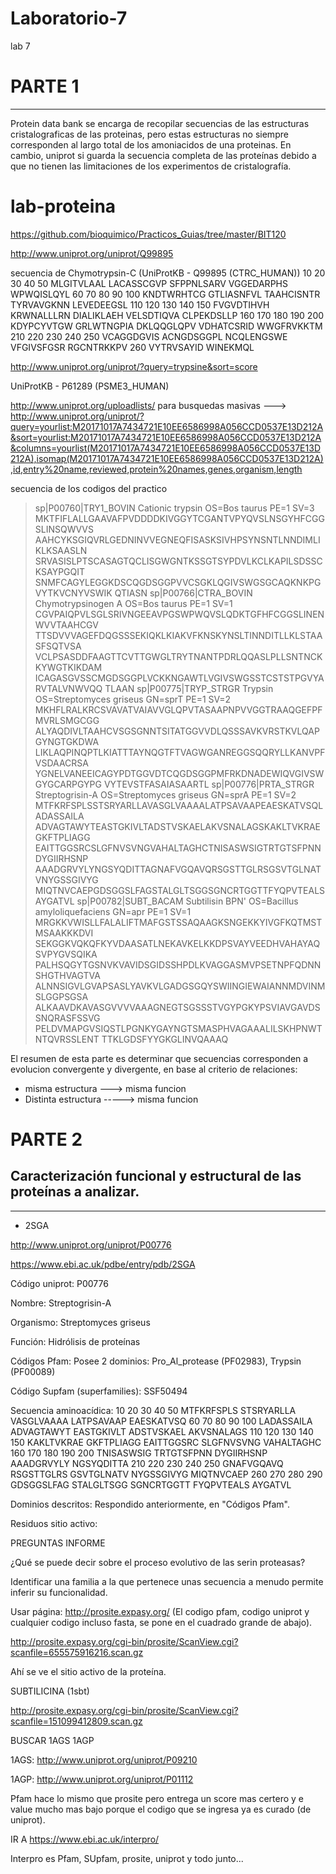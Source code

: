 # Laboratorio-7
lab 7



# PARTE 1



----



Protein data bank se encarga de recopilar secuencias de las estructuras cristalograficas de las proteinas, pero estas estructuras no siempre corresponden al largo total de los amoniacidos de una proteinas. En cambio, uniprot si guarda la secuencia completa de las proteínas debido a que no tienen las limitaciones de los experimentos de cristalografía.



# lab-proteina

https://github.com/bioquimico/Practicos_Guias/tree/master/BIT120

http://www.uniprot.org/uniprot/Q99895


secuencia de Chymotrypsin-C (UniProtKB - Q99895 (CTRC_HUMAN))
        10         20         30         40         50
MLGITVLAAL LACASSCGVP SFPPNLSARV VGGEDARPHS WPWQISLQYL 
        60         70         80         90        100
KNDTWRHTCG GTLIASNFVL TAAHCISNTR TYRVAVGKNN LEVEDEEGSL 
       110        120        130        140        150
FVGVDTIHVH KRWNALLLRN DIALIKLAEH VELSDTIQVA CLPEKDSLLP 
       160        170        180        190        200
KDYPCYVTGW GRLWTNGPIA DKLQQGLQPV VDHATCSRID WWGFRVKKTM 
       210        220        230        240        250
VCAGGDGVIS ACNGDSGGPL NCQLENGSWE VFGIVSFGSR RGCNTRKKPV 
       260 
VYTRVSAYID WINEKMQL  

http://www.uniprot.org/uniprot/?query=trypsine&sort=score

UniProtKB - P61289 (PSME3_HUMAN)

http://www.uniprot.org/uploadlists/ para busquedas masivas ---> http://www.uniprot.org/uniprot/?query=yourlist:M20171017A7434721E10EE6586998A056CCD0537E13D212A&sort=yourlist:M20171017A7434721E10EE6586998A056CCD0537E13D212A&columns=yourlist(M20171017A7434721E10EE6586998A056CCD0537E13D212A),isomap(M20171017A7434721E10EE6586998A056CCD0537E13D212A),id,entry%20name,reviewed,protein%20names,genes,organism,length

secuencia de los codigos del practico 

>sp|P00760|TRY1_BOVIN Cationic trypsin OS=Bos taurus PE=1 SV=3
MKTFIFLALLGAAVAFPVDDDDKIVGGYTCGANTVPYQVSLNSGYHFCGGSLINSQWVVS
AAHCYKSGIQVRLGEDNINVVEGNEQFISASKSIVHPSYNSNTLNNDIMLIKLKSAASLN
SRVASISLPTSCASAGTQCLISGWGNTKSSGTSYPDVLKCLKAPILSDSSCKSAYPGQIT
SNMFCAGYLEGGKDSCQGDSGGPVVCSGKLQGIVSWGSGCAQKNKPGVYTKVCNYVSWIK
QTIASN
>sp|P00766|CTRA_BOVIN Chymotrypsinogen A OS=Bos taurus PE=1 SV=1
CGVPAIQPVLSGLSRIVNGEEAVPGSWPWQVSLQDKTGFHFCGGSLINENWVVTAAHCGV
TTSDVVVAGEFDQGSSSEKIQKLKIAKVFKNSKYNSLTINNDITLLKLSTAASFSQTVSA
VCLPSASDDFAAGTTCVTTGWGLTRYTNANTPDRLQQASLPLLSNTNCKKYWGTKIKDAM
ICAGASGVSSCMGDSGGPLVCKKNGAWTLVGIVSWGSSTCSTSTPGVYARVTALVNWVQQ
TLAAN
>sp|P00775|TRYP_STRGR Trypsin OS=Streptomyces griseus GN=sprT PE=1 SV=2
MKHFLRALKRCSVAVATVAIAVVGLQPVTASAAPNPVVGGTRAAQGEFPFMVRLSMGCGG
ALYAQDIVLTAAHCVSGSGNNTSITATGGVVDLQSSSAVKVRSTKVLQAPGYNGTGKDWA
LIKLAQPINQPTLKIATTTAYNQGTFTVAGWGANREGGSQQRYLLKANVPFVSDAACRSA
YGNELVANEEICAGYPDTGGVDTCQGDSGGPMFRKDNADEWIQVGIVSWGYGCARPGYPG
VYTEVSTFASAIASAARTL
>sp|P00776|PRTA_STRGR Streptogrisin-A OS=Streptomyces griseus GN=sprA PE=1 SV=2
MTFKRFSPLSSTSRYARLLAVASGLVAAAALATPSAVAAPEAESKATVSQLADASSAILA
ADVAGTAWYTEASTGKIVLTADSTVSKAELAKVSNALAGSKAKLTVKRAEGKFTPLIAGG
EAITTGGSRCSLGFNVSVNGVAHALTAGHCTNISASWSIGTRTGTSFPNNDYGIIRHSNP
AAADGRVYLYNGSYQDITTAGNAFVGQAVQRSGSTTGLRSGSVTGLNATVNYGSSGIVYG
MIQTNVCAEPGDSGGSLFAGSTALGLTSGGSGNCRTGGTTFYQPVTEALSAYGATVL
>sp|P00782|SUBT_BACAM Subtilisin BPN' OS=Bacillus amyloliquefaciens GN=apr PE=1 SV=1
MRGKKVWISLLFALALIFTMAFGSTSSAQAAGKSNGEKKYIVGFKQTMSTMSAAKKKDVI
SEKGGKVQKQFKYVDAASATLNEKAVKELKKDPSVAYVEEDHVAHAYAQSVPYGVSQIKA
PALHSQGYTGSNVKVAVIDSGIDSSHPDLKVAGGASMVPSETNPFQDNNSHGTHVAGTVA
ALNNSIGVLGVAPSASLYAVKVLGADGSGQYSWIINGIEWAIANNMDVINMSLGGPSGSA
ALKAAVDKAVASGVVVVAAAGNEGTSGSSSTVGYPGKYPSVIAVGAVDSSNQRASFSSVG
PELDVMAPGVSIQSTLPGNKYGAYNGTSMASPHVAGAAALILSKHPNWTNTQVRSSLENT
TTKLGDSFYYGKGLINVQAAAQ








El resumen de esta parte es determinar que secuencias corresponden a evolucion convergente y divergente, en base al criterio de relaciones:

- misma estructura ---> misma funcion
- Distinta estructura -----> misma funcion




# PARTE 2



## Caracterización funcional y estructural de las proteínas a analizar.



----



- 2SGA


http://www.uniprot.org/uniprot/P00776


https://www.ebi.ac.uk/pdbe/entry/pdb/2SGA



Código uniprot: P00776



Nombre: Streptogrisin-A



Organismo: Streptomyces griseus



Función: Hidrólisis de proteínas



Códigos Pfam:  Posee 2 dominios: 	Pro_Al_protease (PF02983), Trypsin (PF00089)



Código Supfam (superfamilies): SSF50494



Secuencia aminoacídica: 10         20         30         40         50
MTFKRFSPLS STSRYARLLA VASGLVAAAA LATPSAVAAP EAESKATVSQ 
        60         70         80         90        100
LADASSAILA ADVAGTAWYT EASTGKIVLT ADSTVSKAEL AKVSNALAGS 
       110        120        130        140        150
KAKLTVKRAE GKFTPLIAGG EAITTGGSRC SLGFNVSVNG VAHALTAGHC 
       160        170        180        190        200
TNISASWSIG TRTGTSFPNN DYGIIRHSNP AAADGRVYLY NGSYQDITTA 
       210        220        230        240        250
GNAFVGQAVQ RSGSTTGLRS GSVTGLNATV NYGSSGIVYG MIQTNVCAEP 
       260        270        280        290 
GDSGGSLFAG STALGLTSGG SGNCRTGGTT FYQPVTEALS AYGATVL 



Dominios descritos: Respondido anteriormente, en "Códigos Pfam".



Residuos sitio activo: 






PREGUNTAS INFORME




¿Qué se puede decir sobre el proceso evolutivo de las serin proteasas?





Identificar una familia a la que pertenece unas secuencia a menudo permite inferir su funcionalidad.





Usar página:  http://prosite.expasy.org/   (El codigo pfam, codigo uniprot y cualquier codigo incluso fasta, se pone en el cuadrado grande de abajo).



http://prosite.expasy.org/cgi-bin/prosite/ScanView.cgi?scanfile=655575916216.scan.gz




Ahí se ve el sitio activo de la proteína.




SUBTILICINA (1sbt)



http://prosite.expasy.org/cgi-bin/prosite/ScanView.cgi?scanfile=151099412809.scan.gz




BUSCAR 1AGS 1AGP



1AGS: http://www.uniprot.org/uniprot/P09210

 
 
1AGP: http://www.uniprot.org/uniprot/P01112



Pfam hace lo mismo que prosite pero entrega un score mas certero y e value mucho mas bajo porque el codigo que se ingresa ya es curado (de uniprot).




IR A https://www.ebi.ac.uk/interpro/




Interpro es Pfam, SUpfam, prosite, uniprot y todo junto...
